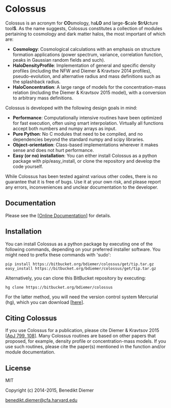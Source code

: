 Colossus
========

Colossus is an acronym for **CO**smology, ha**LO** and large-**S**cale **S**tr**U**cture 
tool**S**. As the name suggests, Colossus constitutes a collection of modules pertaining to 
cosmology and dark matter halos, the most important of which are:

* **Cosmology**: Cosmological calculations with an emphasis on structure formation applications 
  (power spectrum, variance, correlation function, peaks in Gaussian random fields and such).
* **HaloDensityProfile**: Implementation of general and specific density profiles (including the 
  NFW and Diemer & Kravtsov 2014 profiles), pseudo-evolution, and alternative radius and mass 
  definitions such as the splashback radius.
* **HaloConcentration**: A large range of models for the concentration-mass relation (including 
  the Diemer & Kravtsov 2015 model), with a conversion to arbitrary mass definitions.

Colossus is developed with the following design goals in mind:

* **Performance**: Computationally intensive routines have been optimized for fast execution, 
  often using smart interpolation. Virtually all functions accept both numbers and numpy arrays 
  as input.
* **Pure Python**: No C modules that need to be compiled, and no dependencies beyond the 
  standard numpy and scipy libraries.
* **Object-orientation**: Class-based implementations wherever it makes sense and does not 
  hurt performance.
* **Easy (or no) installation**: You can either install Colossus as a python package with 
  pip/easy_install, or clone the repository and develop the code yourself.

While Colossus has been tested against various other codes, there is no guarantee that it is free 
of bugs. Use it at your own risk, and please report any errors, inconveniences and unclear 
documentation to the developer.

Documentation
-------------

Please see the [[Online Documentation](http://bdiemer.bitbucket.org/)] for details.

Installation
------------

You can install Colossus as a python package by executing one of the following commands, depending 
on your preferred installer software. You might need to prefix these commands with 'sudo':

    pip install https://bitbucket.org/bdiemer/colossus/get/tip.tar.gz
    easy_install https://bitbucket.org/bdiemer/colossus/get/tip.tar.gz

Alternatively, you can clone this BitBucket repository by executing:

    hg clone https://bitbucket.org/bdiemer/colossus

For the latter method, you will need the version control system Mercurial (hg), which you can 
download [[here](http://mercurial.selenic.com/)].

Citing Colossus
---------------

If you use Colossus for a publication, please cite Diemer & Kravtsov 2015 [[ApJ 799, 108](http://adsabs.harvard.edu/abs/2015ApJ...799..108D)]. Many Colossus routines are 
based on other papers that proposed, for example, density profile or concentration-mass models. 
If you use such routines, please cite the paper(s) mentioned in the function and/or module
documentation.

License
-------

MIT

Copyright (c) 2014-2015, Benedikt Diemer

benedikt.diemer@cfa.harvard.edu